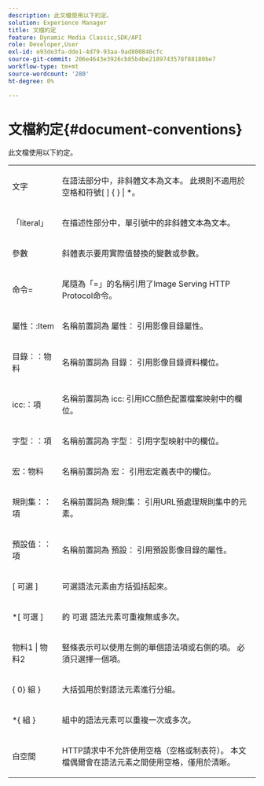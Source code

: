 ```yaml
---
description: 此文檔使用以下約定。
solution: Experience Manager
title: 文檔約定
feature: Dynamic Media Classic,SDK/API
role: Developer,User
exl-id: e93de3fa-dde1-4d79-93aa-9ad800840cfc
source-git-commit: 206e4643e3926cb85b4be2189743578f88180be7
workflow-type: tm+mt
source-wordcount: '280'
ht-degree: 0%

---
```


# 文檔約定{#document-conventions}

此文檔使用以下約定。

<table id="simpletable_8C9DB0DA5F2B4C068794415602B768CB"> 
 <tr class="strow"> 
  <td class="stentry"> <p>文字 </p> </td> 
  <td class="stentry"> <p>在語法部分中，非斜體文本為文本。 此規則不適用於空格和符號[ ] { } | *。 </p> </td> 
 </tr> 
 <tr class="strow"> 
  <td class="stentry"> <p>「literal」 </p> </td> 
  <td class="stentry"> <p>在描述性部分中，單引號中的非斜體文本為文本。 </p> </td> 
 </tr> 
 <tr class="strow"> 
  <td class="stentry"> <p> <span class="varname"> 參數 </span> </p> </td> 
  <td class="stentry"> <p>斜體表示要用實際值替換的變數或參數。 </p> </td> 
 </tr> 
 <tr class="strow"> 
  <td class="stentry"> <p> <span class="codeph"> 命令= </span> </p> </td> 
  <td class="stentry"> <p>尾隨為「=」的名稱引用了Image Serving HTTP Protocol命令。 </p> </td> 
 </tr> 
 <tr class="strow"> 
  <td class="stentry"> <p> <span class="codeph"> 屬性：:Item </span> </p> </td> 
  <td class="stentry"> <p>名稱前置詞為 <span class="codeph"> 屬性： </span> 引用影像目錄屬性。 </p> </td> 
 </tr> 
 <tr class="strow"> 
  <td class="stentry"> <p> <span class="codeph"> 目錄：：物料 </span> </p> </td> 
  <td class="stentry"> <p>名稱前置詞為 <span class="codeph"> 目錄： </span> 引用影像目錄資料欄位。 </p> </td> 
 </tr> 
 <tr class="strow"> 
  <td class="stentry"> <p> <span class="codeph"> icc:：項 </span> </p> </td> 
  <td class="stentry"> <p>名稱前置詞為 <span class="codeph"> icc: </span> 引用ICC顏色配置檔案映射中的欄位。 </p> </td> 
 </tr> 
 <tr class="strow"> 
  <td class="stentry"> <p> <span class="codeph"> 字型：：項 </span> </p> </td> 
  <td class="stentry"> <p>名稱前置詞為 <span class="codeph"> 字型： </span> 引用字型映射中的欄位。 </p> </td> 
 </tr> 
 <tr class="strow"> 
  <td class="stentry"> <p> <span class="codeph"> 宏：物料 </span> </p> </td> 
  <td class="stentry"> <p>名稱前置詞為 <span class="codeph"> 宏： </span> 引用宏定義表中的欄位。 </p> </td> 
 </tr> 
 <tr class="strow"> 
  <td class="stentry"> <p> <span class="codeph"> 規則集：：項 </span> </p> </td> 
  <td class="stentry"> <p>名稱前置詞為 <span class="codeph"> 規則集： </span> 引用URL預處理規則集中的元素。 </p> </td> 
 </tr> 
 <tr class="strow"> 
  <td class="stentry"> <p> <span class="codeph"> 預設值：：項 </span> </p> </td> 
  <td class="stentry"> <p>名稱前置詞為 <span class="codeph"> 預設： </span> 引用預設影像目錄的屬性。 </p> </td> 
 </tr> 
 <tr class="strow"> 
  <td class="stentry"> <p> <span class="codeph"> [ <span class="varname"> 可選 </span>] </span> </p> </td> 
  <td class="stentry"> <p>可選語法元素由方括弧括起來。 </p> </td> 
 </tr> 
 <tr class="strow"> 
  <td class="stentry"> <p> <span class="codeph"> *[ <span class="varname"> 可選 </span>] </span> </p> </td> 
  <td class="stentry"> <p>的 <span class="varname"> 可選 </span> 語法元素可重複無或多次。 </p> </td> 
 </tr> 
 <tr class="strow"> 
  <td class="stentry"> <p> <span class="codeph"> <span class="varname"> 物料1 </span>| <span class="varname"> 物料2 </span> </span> </p> </td> 
  <td class="stentry"> <p>竪條表示可以使用左側的單個語法項或右側的項。 必須只選擇一個項。 </p> </td> 
 </tr> 
 <tr class="strow"> 
  <td class="stentry"> <p> <span class="codeph"> { 0} <span class="varname"> 組 </span>} </span> </p> </td> 
  <td class="stentry"> <p>大括弧用於對語法元素進行分組。 </p> </td> 
 </tr> 
 <tr class="strow"> 
  <td class="stentry"> <p> <span class="codeph"> *{ <span class="varname"> 組 </span>} </span> </p> </td> 
  <td class="stentry"> <p>組中的語法元素可以重複一次或多次。 </p> </td> 
 </tr> 
 <tr class="strow"> 
  <td class="stentry"> <p>白空間 </p> </td> 
  <td class="stentry"> <p>HTTP請求中不允許使用空格（空格或制表符）。 本文檔偶爾會在語法元素之間使用空格，僅用於清晰。 </p> </td> 
 </tr> 
</table>

